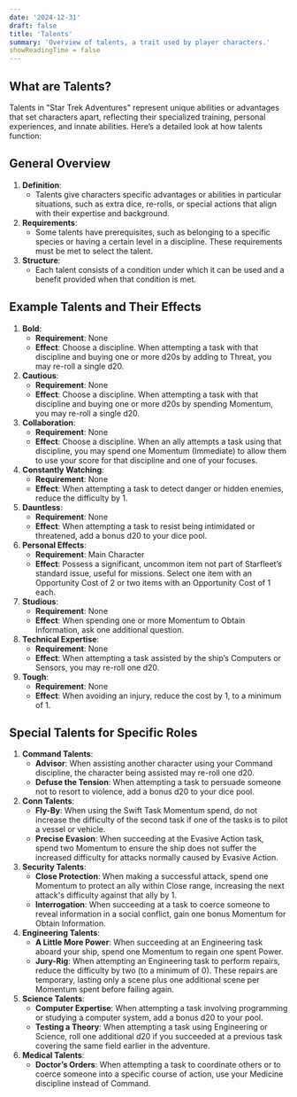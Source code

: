 ```yaml
---
date: '2024-12-31'
draft: false
title: 'Talents'
summary: 'Overview of talents, a trait used by player characters.'
showReadingTime = false
---
```


## What are Talents?

Talents in "Star Trek Adventures" represent unique abilities or advantages that set characters apart, reflecting their specialized training, personal experiences, and innate abilities. Here’s a detailed look at how talents function:

## General Overview

1. **Definition**:
   - Talents give characters specific advantages or abilities in particular situations, such as extra dice, re-rolls, or special actions that align with their expertise and background.
2. **Requirements**:
   - Some talents have prerequisites, such as belonging to a specific species or having a certain level in a discipline. These requirements must be met to select the talent.
3. **Structure**:
   - Each talent consists of a condition under which it can be used and a benefit provided when that condition is met.

## Example Talents and Their Effects

1. **Bold**:
   - **Requirement**: None
   - **Effect**: Choose a discipline. When attempting a task with that discipline and buying one or more d20s by adding to Threat, you may re-roll a single d20.
2. **Cautious**:
   - **Requirement**: None
   - **Effect**: Choose a discipline. When attempting a task with that discipline and buying one or more d20s by spending Momentum, you may re-roll a single d20.
3. **Collaboration**:
   - **Requirement**: None
   - **Effect**: Choose a discipline. When an ally attempts a task using that discipline, you may spend one Momentum (Immediate) to allow them to use your score for that discipline and one of your focuses.
4. **Constantly Watching**:
   - **Requirement**: None
   - **Effect**: When attempting a task to detect danger or hidden enemies, reduce the difficulty by 1.
5. **Dauntless**:
   - **Requirement**: None
   - **Effect**: When attempting a task to resist being intimidated or threatened, add a bonus d20 to your dice pool.
6. **Personal Effects**:
   - **Requirement**: Main Character
   - **Effect**: Possess a significant, uncommon item not part of Starfleet’s standard issue, useful for missions. Select one item with an Opportunity Cost of 2 or two items with an Opportunity Cost of 1 each.
7. **Studious**:
   - **Requirement**: None
   - **Effect**: When spending one or more Momentum to Obtain Information, ask one additional question.
8. **Technical Expertise**:
   - **Requirement**: None
   - **Effect**: When attempting a task assisted by the ship’s Computers or Sensors, you may re-roll one d20.
9. **Tough**:
   - **Requirement**: None
   - **Effect**: When avoiding an injury, reduce the cost by 1, to a minimum of 1.

## Special Talents for Specific Roles

1. **Command Talents**:
   - **Advisor**: When assisting another character using your Command discipline, the character being assisted may re-roll one d20.
   - **Defuse the Tension**: When attempting a task to persuade someone not to resort to violence, add a bonus d20 to your dice pool.
2. **Conn Talents**:
   - **Fly-By**: When using the Swift Task Momentum spend, do not increase the difficulty of the second task if one of the tasks is to pilot a vessel or vehicle.
   - **Precise Evasion**: When succeeding at the Evasive Action task, spend two Momentum to ensure the ship does not suffer the increased difficulty for attacks normally caused by Evasive Action.
3. **Security Talents**:
   - **Close Protection**: When making a successful attack, spend one Momentum to protect an ally within Close range, increasing the next attack's difficulty against that ally by 1.
   - **Interrogation**: When succeeding at a task to coerce someone to reveal information in a social conflict, gain one bonus Momentum for Obtain Information.
4. **Engineering Talents**:
   - **A Little More Power**: When succeeding at an Engineering task aboard your ship, spend one Momentum to regain one spent Power.
   - **Jury-Rig**: When attempting an Engineering task to perform repairs, reduce the difficulty by two (to a minimum of 0). These repairs are temporary, lasting only a scene plus one additional scene per Momentum spent before failing again.
5. **Science Talents**:
   - **Computer Expertise**: When attempting a task involving programming or studying a computer system, add a bonus d20 to your pool.
   - **Testing a Theory**: When attempting a task using Engineering or Science, roll one additional d20 if you succeeded at a previous task covering the same field earlier in the adventure.
6. **Medical Talents**:
   - **Doctor’s Orders**: When attempting a task to coordinate others or to coerce someone into a specific course of action, use your Medicine discipline instead of Command.


